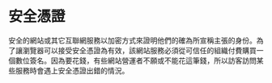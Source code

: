 [Title]: # (安全證明)
[Difficulty]: # (初學者)
[Order]: # (104)

# 安全憑證

安全的網站或其它互聯網服務以加密方式來證明他們的確為所宣稱主張的身份。為了讓瀏覽器可以接受安全憑證為有效，該網站服務必須從可信任的組織付費購買一個數位簽名。因為要花錢，有些網站營運者不願或不能花這筆錢，所以訪客訪問某些服務時會遇上安全憑證出錯的情況。